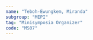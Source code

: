 ```yaml
---
name: "Teboh-Ewungkem, Miranda"
subgroup: "MEPI"
tag: "Minisymposia Organizer"
code: "MS07"
---
```

